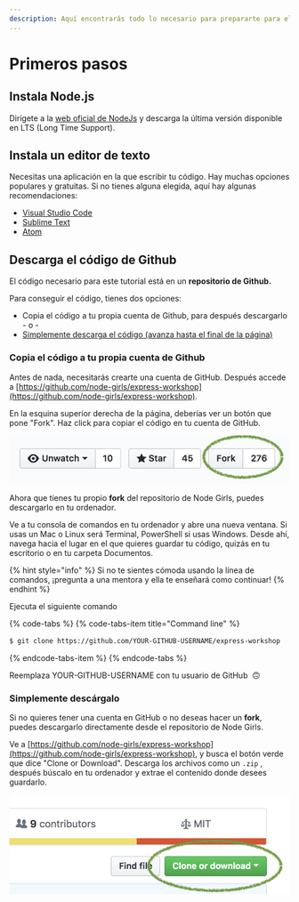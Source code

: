 ```yaml
---
description: Aquí encontrarás todo lo necesario para prepararte para el tutorial.
---
```


# Primeros pasos

## Instala Node.js

Dirígete a la [web oficial de NodeJs](https://nodejs.org/en/) y descarga la última versión disponible en LTS \(Long Time Support\).

## Instala un editor de texto

Necesitas una aplicación en la que escribir tu código. Hay muchas opciones populares y gratuitas. Si no tienes alguna elegida, aquí hay algunas recomendaciones:

* [Visual Studio Code](https://code.visualstudio.com/)
* [Sublime Text](https://www.sublimetext.com/)
* [Atom](https://atom.io/)

## Descarga el código de Github

El código necesario para este tutorial está en un **repositorio de Github.**

Para conseguir el código, tienes dos opciones:

* Copia el código a tu propia cuenta de Github, para después descargarlo - o -
* [Simplemente descarga el código \(avanza hasta el final de la página\)](primeros-pasos.md#simplemente-descargalo)

### Copia el código a tu propia cuenta de Github

Antes de nada, necesitarás crearte una cuenta de GitHub. Después accede a [https://github.com/node-girls/express-workshop](https://github.com/node-girls/express-workshop).

En la esquina superior derecha de la página, deberías ver un botón que pone "Fork". Haz click para copiar el código en tu cuenta de GitHub.

![](../.gitbook/assets/forkreal.png)

Ahora que tienes tu propio **fork** del repositorio de Node Girls, puedes descargarlo en tu ordenador.

Ve a tu consola de comandos en tu ordenador y abre una nueva ventana. Si usas un Mac o Linux será Terminal, PowerShell si usas Windows. Desde ahí, navega hacia el lugar en el que quieres guardar tu código, quizás en tu escritorio o en tu carpeta Documentos.

{% hint style="info" %}
Si no te sientes cómoda usando la línea de comandos, ¡pregunta a una mentora y ella te enseñará como continuar!
{% endhint %}

Ejecuta el siguiente comando

{% code-tabs %}
{% code-tabs-item title="Command line" %}
```bash
$ git clone https://github.com/YOUR-GITHUB-USERNAME/express-workshop
```
{% endcode-tabs-item %}
{% endcode-tabs %}

Reemplaza YOUR-GITHUB-USERNAME con tu usuario de GitHub  🙃

### Simplemente descárgalo

Si no quieres tener una cuenta en GitHub o no deseas hacer un **fork**, puedes descargarlo directamente desde el repositorio de Node Girls.

Ve a  [https://github.com/node-girls/express-workshop](https://github.com/node-girls/express-workshop), y busca el botón verde que dice "Clone or Download". Descarga los archivos como un `.zip` , después búscalo en tu ordenador y extrae el contenido donde desees guardarlo.

![](../.gitbook/assets/fork.png)

